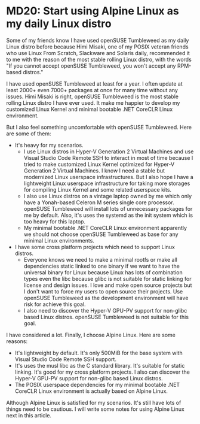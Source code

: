 ﻿# MD20: Start using Alpine Linux as my daily Linux distro

Some of my friends know I have used openSUSE Tumbleweed as my daily Linux distro
before because Himi Misaki, one of my POSIX veteran friends who use Linux From
Scratch, Slackware and Solaris daily, recommended it to me with the reason of
the most stable rolling Linux distro, with the words "If you cannot accept
openSUSE Tumbleweed, you won't accept any RPM-based distros."

I have used openSUSE Tumbleweed at least for a year. I often update at least
2000+ even 7000+ packages at once for many time without any issues. Himi Misaki
is right, openSUSE Tumbleweed is the most stable rolling Linux distro I have
ever used. It make me happier to develop my customized Linux Kernel and minimal
bootable .NET CoreCLR Linux environment.

But I also feel something uncomfortable with openSUSE Tumbleweed. Here are some
of them:

- It's heavy for my scenarios.
  - I use Linux distros in Hyper-V Generation 2 Virtual Machines and use Visual
    Studio Code Remote SSH to interact in most of time because I tried to make
    customized Linux Kernel optimized for Hyper-V Generation 2 Virtual Machines.
    I know I need a stable but modernized Linux userspace infrastructures. But I
    also hope I have a lightweight Linux userspace infrastructure for taking
    more storages for compiling Linux Kernel and some related userspace kits.
  - I also use Linux distros on a vintage laptop owned by me which only have a
    Yonah-based Celeron M series single core processor. openSUSE Tumbleweed will
    install lots of unnecessary packages for me by default. Also, it's uses the
    systemd as the init system which is too heavy for this laptop.
  - My minimal bootable .NET CoreCLR Linux environment apparently we should not
    choose openSUSE Tumbleweed as base for any minimal Linux environments.
- I have some cross platform projects which need to support Linux distros.
  - Everyone knows we need to make a minimal rootfs or make all dependencies
    static linked to one binary if we want to have the universal binary for
    Linux because Linux has lots of combination types even the libc because
    glibc is not suitable for static linking for license and design issues. I
    love and make open source projects but I don't want to force my users to
    open source their projects. Use openSUSE Tumbleweed as the development
    environment will have risk for achieve this goal.
  - I also need to discover the Hyper-V GPU-PV support for non-glibc based Linux
    distros. openSUSE Tumbleweed is not suitable for this goal.

I have considered a lot. Finally, I choose Alpine Linux. Here are some reasons:

- It's lightweight by default. It's only 500MiB for the base system with Visual
  Studio Code Remote SSH support.
- It's uses the musl libc as the C standard library. It's suitable for static
  linking. It's good for my cross platform projects. I also can discover the
  Hyper-V GPU-PV support for non-glibc based Linux distros.
- The POSIX userspace dependencies for my minimal bootable .NET CoreCLR Linux
  environment is actually based on Alpine Linux.

Although Alpine Linux is satisfied for my scenarios. It's still have lots of
things need to be cautious. I will write some notes for using Alpine Linux next
in this article.
